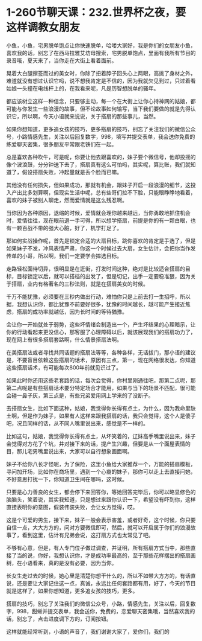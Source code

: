 # 1-260节聊天课：232.世界杯之夜，要这样调教女朋友

小鱼，小鱼，宅男脱单饱点让你快速脱单，哈喽大家好，我是你们的女朋友小鱼，喜欢我的话，别忘了在西马拉雅艾坊母搜索，宅男脱单饱点，里面有我所有节目的录音哦，夏天来了，当你走在大街上看着面前。

晃着大白腿擦签而过的美女时，你除了扭着脖子回头心上两眼，高挑了身材之外，难道就没有想过认识它吗，说不想我肯定是不信的，因为我就欠见到过，只过着看姑娘一头撞在电线杆上的，在我看来呢，凡是历智想脱单的骚年。

都应该树立这样一种信念，只要够主动，每一个在大街上让你心持神网的姑娘，都可能与你发生一些浪漫的故事，但不论故事如何输写，当下我们要做的就是先得认识它，所以啊，今天小语就来说说，关于搭扇的那些事儿，当然。

如果你想知道，更多追女孩的技巧，更多搭扇的技巧，别忘了关注我们的微信公众号，小路情感先生，关注以后回复数字，998，填写并提交表单，我会送你免费的练爱聊天密集，很多朋友平常跟老铁们在一起。

总是喜欢各种吹牛，可是呢，你要让他去跟喜欢的，妹子要个微信号，他却投摇的像个波浪鼓，分分钟送下去了，搭扇真有这么可怕吗，其实呢，算比账，我们就知道了，假设搭扇失败，冲起量就是丢个脸而已嘛。

其他没有任何损失，但如果成功，那就有机会，跟妹子开启一段浪漫的细节，这投入产出比多划算啊，但现实生活中呢，总有些哥们拉不下脸，只能眼睁睁地看着，喜欢的妹子被别人聊走，然而爱情就是这么残忍啊。

当你因为各种原因，退缩的时候，爱情就会理你越来越远，当你勇敢地抓住机会时，爱情往往，现在眼前退一手可得，所以想学搭扇，前提是你的有一颗白眼，也有一颗百战不带的强大心脏，好了，机学打足了。

那如何实战操作呢，首先是锁定合适的大扇目标，跳你喜欢的肯定是手选了，但是如果妹子不发，冲风表情严肃，你这一个时候过去大扇，女生估计，会把你当作发传单的小哥，所以啊，我们一定要学会摔选目标。

走路轻松面待切异，很明显是在逛街，打发时间这种，绝对是比较适合搭扇的目标，目标锁定以后，就可以搭档的出发了，但是切记，出手一定要稳准狠，因为关于搭扇，业内有格著名的三秒法则，就是在搭扇美女的时候。

千万不能犹豫，必须要在三秒内做出行动，难怕你只是上前去打一生招呼，所以据，我想认识你，都比犹豫不前要好很多，犹豫的时间越长，越可能产生接近焦虑，搭扇的成功率就越低，因为长时间的等待猶豫。

会让你一开始就处于弱势，这些坏情绪会制造出一个，产生坏结果的心理暗示，让你的行动看起来更没信心，那客服了心理障碍以后，就该展现我们的搭扇功力了，现在网上有很多搭扇套路啊，什么情景搭扇法啊。

在美搭扇法或者寻找共同话题的搭扇法等等，各种各样，无话拔门，那小语的建议是，不要盲目依赖这些搭扇的话术，原因有三点，第一，现在网络很发达，你知道这些搭扇话术，有可能每次800年前就见识过了。

如果此时你还用这些老套路的话，每次会觉得，你村里刚通往吧，那第二点呢，那第二点呢是有些搭扇话术要分特定场合才能用，如果与当下的场景不匹配，很可能会碰一鼻子灰，第三点是，有些兄弟爱用网上学来的了没断子。

去搭扇女生，比如下面这种，姑娘，我觉得你长得有点土，为什么，因为我命里缺土啊，但是作为妹子，如果有人这样来跟我搭扇的话，我只会觉得，这个人是傻子吧，况且同样的话，从不同人嘴里说出来，感觉是不一样的。

比如这句，姑娘，我觉得你长得有点土，从坏笑着的，辽妹高手嘴里说出来，妹子会觉得对方花了个坑，并对接下来的话，提产生兴趣，但要是从一个面屋表情的目，那儿宅男嘴里说出来，大家可以自行想象画面啊。

妹子不给你八长才怪呢，为了保险，这里小鱼给大家推荐一个，万能的搭扇模板，寻问加开场，比如你在商场里，遇到一个心裔的妹子，那你可以走上去直接问她，不好意思打扰一下，你知道卫生间在哪吗，这时候。

只要是心力善良的女生，都会停下来回答你，等她回答完毕后，你可以略显修色的脑脑头，笑着说，其实我知道，只是想过来跟你认识一下，希望没有吓到你，这样直接表明你的意图，假装伟装失败，会让女方觉得，哎。

这是个可爱的男生，接下来，妹子一般会表示害羞，或者好奇，这个时候，你只要自信一点，大大方方的，问对方要微信即可，然后，就可以开启属于你们的浪漫故事了，看到这里，估计有兄弟会说，这打扇方式也太常见了吧。

不够有心意，但是，有人专门位子做过调查，并证明，所有搭扇方式当中，那些直接了当的说，你好，我想认识你，才是成功率最高的，至于那些花样摆出的搭扇画树，在小语看来，真的是没有必要，因为当你。

长女生走过去的时候，她心里是清楚你想干什么的，所以不如带大方方的，有话直说，还是要让大家记住这一点，真诚，永远比任何套路都有用，好了，今天的节目就是这样了，如果你想知道，更多追女孩的技巧，更多。

搭扇的技巧，别忘了关注我们的微信公众号，小路，情感先生，关注以后，回复数字，998，甜蜥并提交表单，我会送你，免费的，恋爱聊天密集哦，当然喜欢我的话，别忘了，点击进度调下方的，订阅按钮。

这样就能经常听到，小语的声音了，我们谢谢大家了，爱你们，我们的